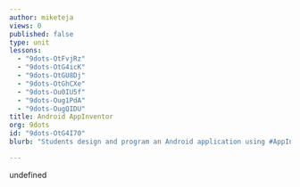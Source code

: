 ```yaml
---
author: miketeja
views: 0
published: false
type: unit
lessons: 
  - "9dots-OtFvjRz"
  - "9dots-OtG4icK"
  - "9dots-OtGU8Dj"
  - "9dots-OtGhCXe"
  - "9dots-Ou0IU5f"
  - "9dots-Oug1PdA"
  - "9dots-OugQIDU"
title: Android AppInventor
org: 9dots
id: "9dots-OtG4I70"
blurb: "Students design and program an Android application using #AppInventor"

---
```


undefined
